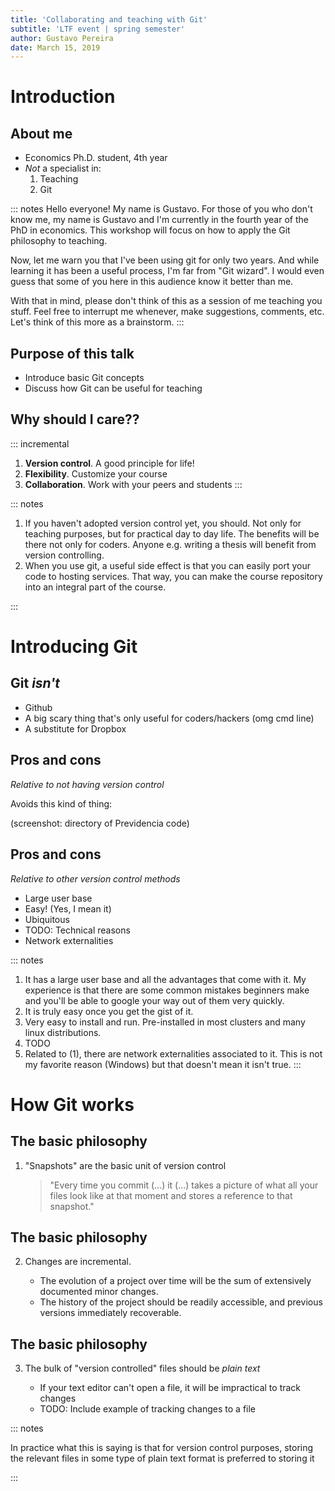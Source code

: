 ```yaml
---
title: 'Collaborating and teaching with Git'
subtitle: 'LTF event | spring semester'
author: Gustavo Pereira
date: March 15, 2019
---
```



# Introduction

## About me
* Economics Ph.D. student, 4th year
* *Not* a specialist in: 
  1. Teaching
  2. Git
  
  
::: notes
Hello everyone! My name is Gustavo. For those of you who don't know me, my name
is Gustavo and I'm currently in the fourth year of the PhD in economics. This
workshop will focus on how to apply the Git philosophy to teaching.

Now, let me warn you that I've been using git for only two years. And while
learning it has been a useful process, I'm far from "Git wizard". I would even
guess that some of you here in this audience know it better than me.

With that in mind, please don't think of this as a session of me teaching you
stuff. Feel free to interrupt me whenever, make suggestions, comments, etc.
Let's think of this more as a brainstorm.
:::
   
## Purpose of this talk
* Introduce basic Git concepts
* Discuss how Git can be useful for teaching

## Why should I care??
::: incremental
1. **Version control**. A good principle for life!
2. **Flexibility**. Customize your course
3. **Collaboration**. Work with your peers and students
:::

::: notes
1. If you haven't adopted version control yet, you should. Not only for teaching
   purposes, but for practical day to day life. The benefits will be there not
   only for coders. Anyone e.g. writing a thesis will benefit from version controlling. 
2. When you use git, a useful side effect is that you can easily port your code
   to hosting services. That way, you can make the course repository into an
   integral part of the course. 

:::

<!-- ## What will need -->
<!-- To reproduce what I do here, you will need:  -->

<!-- - Some shell -->
<!-- - A working version of git -->
<!-- -  Patience :) -->

# Introducing Git

## Git *isn't*
- Github
- A big scary thing that's only useful for coders/hackers (omg cmd line)
- A substitute for Dropbox 

## Pros and cons
*Relative to not having version control*

Avoids this kind of thing: 

(screenshot: directory of Previdencia code)

## Pros and cons
*Relative to other version control methods*

- Large user base
- Easy! (Yes, I mean it)
- Ubiquitous
- TODO: Technical reasons
- Network externalities

::: notes
1. It has a large user base and all the advantages that come with it. My
   experience is that there are some common mistakes beginners make and you'll
   be able to google your way out of them very quickly.
2. It is truly easy once you get the gist of it.
3. Very easy to install and run. Pre-installed in most clusters and many linux
   distributions.
4. TODO
5. Related to (1), there are network externalities associated to it. This is not
   my favorite reason (Windows) but that doesn't mean it isn't true.
:::


# How Git works

## The basic philosophy

1. "Snapshots" are the basic unit of version control

   > "Every time you commit (...) it (...) takes a picture of what all your
   > files look like at that moment and stores a reference to that snapshot."


## The basic philosophy
2. Changes are incremental.

   * The evolution of a project over time will be the sum of extensively
     documented minor changes. 
   * The history of the project should be readily
     accessible, and previous versions immediately recoverable. 
     
     
## The basic philosophy
3. The bulk of "version controlled" files should be *plain text*

   * If your text editor can't open a file, it will be impractical to track changes
   * TODO: Include example of tracking changes to a file

::: notes

In practice what this is saying is that for version control purposes, storing
the relevant files in some type of plain text format is preferred to storing it 

::: 

